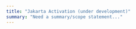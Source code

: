 ```yaml
---
title: "Jakarta Activation (under development)"
summary: "Need a summary/scope statement..."
---
```


